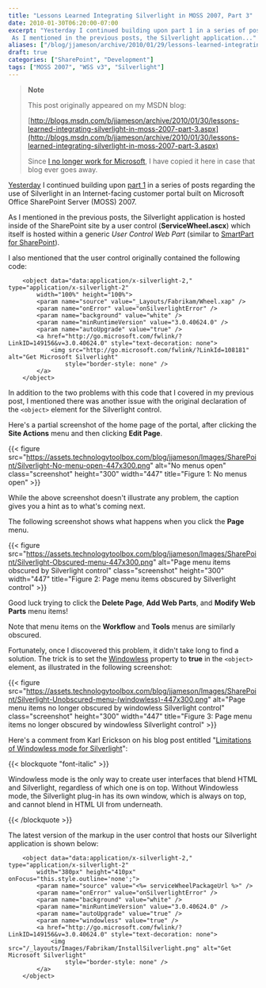 ```yaml
---
title: "Lessons Learned Integrating Silverlight in MOSS 2007, Part 3"
date: 2010-01-30T06:20:00-07:00
excerpt: "Yesterday I continued building upon part 1 in a series of posts regarding the use of Silverlight in an Internet-facing customer portal built on Microsoft Office SharePoint Server (MOSS) 2007. 
 As I mentioned in the previous posts, the Silverlight application..."
aliases: ["/blog/jjameson/archive/2010/01/29/lessons-learned-integrating-silverlight-in-moss-2007-part-3.aspx", "/blog/jjameson/archive/2010/01/30/lessons-learned-integrating-silverlight-in-moss-2007-part-3.aspx"]
draft: true
categories: ["SharePoint", "Development"]
tags: ["MOSS 2007", "WSS v3", "Silverlight"]
---
```


> **Note**
>
> This post originally appeared on my MSDN blog:
>
> [http://blogs.msdn.com/b/jjameson/archive/2010/01/30/lessons-learned-integrating-silverlight-in-moss-2007-part-3.aspx](http://blogs.msdn.com/b/jjameson/archive/2010/01/30/lessons-learned-integrating-silverlight-in-moss-2007-part-3.aspx)
>
> Since
> [I no longer work for Microsoft](/blog/jjameson/2011/09/02/last-day-with-microsoft),
> I have copied it here in case that blog ever goes away.

[Yesterday](/blog/jjameson/2010/01/29/lessons-learned-integrating-silverlight-in-moss-2007-part-2)
I continued building upon
[part 1](/blog/jjameson/2010/01/28/lessons-learned-integrating-silverlight-in-moss-2007-part-1)
in a series of posts regarding the use of Silverlight in an Internet-facing
customer portal built on Microsoft Office SharePoint Server (MOSS) 2007.

As I mentioned in the previous posts, the Silverlight application is hosted
inside of the SharePoint site by a user control (**ServiceWheel.ascx**) which
itself is hosted within a generic *User Control Web Part* (similar to
[SmartPart for SharePoint](http://www.codeplex.com/smartpart)).

I also mentioned that the user control originally contained the following code:

```
    <object data="data:application/x-silverlight-2," type="application/x-silverlight-2"
        width="100%" height="100%">
        <param name="source" value="_Layouts/Fabrikam/Wheel.xap" />
        <param name="onError" value="onSilverlightError" />
        <param name="background" value="white" />
        <param name="minRuntimeVersion" value="3.0.40624.0" />
        <param name="autoUpgrade" value="true" />
        <a href="http://go.microsoft.com/fwlink/?LinkID=149156&v=3.0.40624.0" style="text-decoration: none">
            <img src="http://go.microsoft.com/fwlink/?LinkId=108181" alt="Get Microsoft Silverlight"
                style="border-style: none" />
        </a>
    </object>
```

In addition to the two problems with this code that I covered in my previous
post, I mentioned there was another issue with the original declaration of the
`<object>` element for the Silverlight control.

Here's a partial screenshot of the home page of the portal, after clicking the
**Site Actions** menu and then clicking **Edit Page**.

{{< figure
src="https://assets.technologytoolbox.com/blog/jjameson/Images/SharePoint/Silverlight-No-menu-open-447x300.png"
alt="No menus open" class="screenshot" height="300" width="447"
title="Figure 1: No menus open" >}}

While the above screenshot doesn't illustrate any problem, the caption gives you
a hint as to what's coming next.

The following screenshot shows what happens when you click the **Page** menu.

{{< figure
src="https://assets.technologytoolbox.com/blog/jjameson/Images/SharePoint/Silverlight-Obscured-menu-447x300.png"
alt="Page menu items obscured by Silverlight control" class="screenshot"
height="300" width="447"
title="Figure 2: Page menu items obscured by Silverlight control" >}}

Good luck trying to click the **Delete Page**, **Add Web Parts**, and **Modify
Web Parts** menu items!

Note that menu items on the **Workflow** and **Tools** menus are similarly
obscured.

Fortunately, once I discovered this problem, it didn't take long to find a
solution. The trick is to set the
[Windowless](http://msdn.microsoft.com/en-us/library/cc838156%28VS.95%29.aspx)
property to **true** in the `<object>` element, as illustrated in the following
screenshot:

{{< figure
src="https://assets.technologytoolbox.com/blog/jjameson/Images/SharePoint/Silverlight-Unobscured-menu-(windowless)-447x300.png"
alt="Page menu items no longer obscured by windowless Silverlight control"
class="screenshot" height="300" width="447"
title="Figure 3: Page menu items no longer obscured by windowless Silverlight control" >}}

Here's a comment from Karl Erickson on his blog post entitled
"[Limitations of Windowless mode for Silverlight](http://blogs.msdn.com/silverlight_sdk/archive/2008/11/12/limitations-of-windowless-mode-for-silverlight.aspx)":

{{< blockquote "font-italic" >}}

Windowless mode is the only way to create user interfaces that blend HTML and
Silverlight, regardless of which one is on top. Without Windowless mode, the
Silverlight plug-in has its own window, which is always on top, and cannot blend
in HTML UI from underneath.

{{< /blockquote >}}

The latest version of the markup in the user control that hosts our Silverlight
application is shown below:

```
    <object data="data:application/x-silverlight-2," type="application/x-silverlight-2"
        width="380px" height="410px" onFocus="this.style.outline='none';">
        <param name="source" value="<%= serviceWheelPackageUrl %>" />
        <param name="onError" value="onSilverlightError" />
        <param name="background" value="white" />
        <param name="minRuntimeVersion" value="3.0.40624.0" />
        <param name="autoUpgrade" value="true" />
        <param name="windowless" value="true" />
        <a href="http://go.microsoft.com/fwlink/?LinkID=149156&v=3.0.40624.0" style="text-decoration: none">
            <img src="/_layouts/Images/Fabrikam/InstallSilverlight.png" alt="Get Microsoft Silverlight"
                style="border-style: none" />
        </a>
    </object>
```


